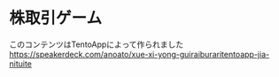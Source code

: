 # 株取引ゲーム

このコンテンツはTentoAppによって作られました　https://speakerdeck.com/anoato/xue-xi-yong-guiraiburaritentoapp-jia-nituite
